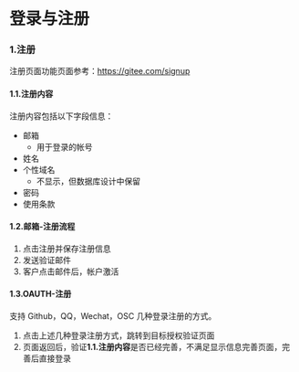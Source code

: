 登录与注册
========

### 1.注册

注册页面功能页面参考：https://gitee.com/signup

#### 1.1.注册内容

注册内容包括以下字段信息：

- 邮箱
  - 用于登录的帐号
- 姓名
- 个性域名
  - 不显示，但数据库设计中保留
- 密码
- 使用条款

#### 1.2.邮箱-注册流程

1. 点击注册并保存注册信息
2. 发送验证邮件
3. 客户点击邮件后，帐户激活

#### 1.3.OAUTH-注册

支持 Github，QQ，Wechat，OSC 几种登录注册的方式。

1. 点击上述几种登录注册方式，跳转到目标授权验证页面
2. 页面返回后，验证**1.1.注册内容**是否已经完善，不满足显示信息完善页面，完善后直接登录
